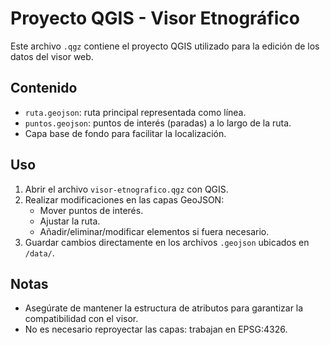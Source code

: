 # Proyecto QGIS - Visor Etnográfico

Este archivo `.qgz` contiene el proyecto QGIS utilizado para la edición de los datos del visor web.

## Contenido

- `ruta.geojson`: ruta principal representada como línea.
- `puntos.geojson`: puntos de interés (paradas) a lo largo de la ruta.
- Capa base de fondo para facilitar la localización.

## Uso

1. Abrir el archivo `visor-etnografico.qgz` con QGIS.
2. Realizar modificaciones en las capas GeoJSON:
   - Mover puntos de interés.
   - Ajustar la ruta.
   - Añadir/eliminar/modificar elementos si fuera necesario.
3. Guardar cambios directamente en los archivos `.geojson` ubicados en `/data/`.

## Notas

- Asegúrate de mantener la estructura de atributos para garantizar la compatibilidad con el visor.
- No es necesario reproyectar las capas: trabajan en EPSG:4326.
